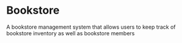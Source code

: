 # Bookstore
A bookstore management system that allows users to keep track of bookstore inventory as well as bookstore members
